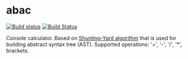 # abac

[![Build status](https://ci.appveyor.com/api/projects/status/bpcdhatla9hbtg89?svg=true)](https://ci.appveyor.com/project/ivzhuravlev/abac)
[![Build Status](https://travis-ci.com/ivzhuravlev/abac.svg?branch=master)](https://travis-ci.com/ivzhuravlev/abac)

Console calculator. Based on [Shunting-Yard algorithm](https://en.wikipedia.org/wiki/Shunting-yard_algorithm) that is used for building abstract syntax tree (AST).
Supported operations: '+', '-', '/', '*', brackets.
